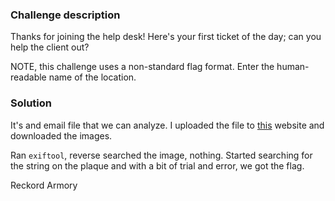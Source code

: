 ### Challenge description

Thanks for joining the help desk! Here's your first ticket of the day; can you help the client out?

NOTE, this challenge uses a non-standard flag format. Enter the human-readable name of the location.

### Solution

It's and email file that we can analyze. I uploaded the file to [this](https://eml-analyzer.herokuapp.com/) website and downloaded the images.

Ran `exiftool`, reverse searched the image, nothing. Started searching for the string on the plaque and with a bit of trial and error, we got the flag.

Reckord Armory